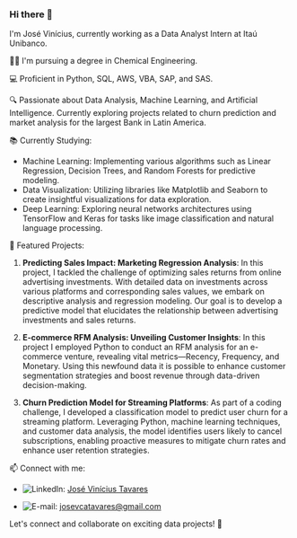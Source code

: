 ### Hi there 👋

I'm José Vinícius, currently working as a Data Analyst Intern at Itaú Unibanco.

👨‍💻 I'm pursuing a degree in Chemical Engineering.

💻 Proficient in Python, SQL, AWS, VBA, SAP, and SAS.

🔍 Passionate about Data Analysis, Machine Learning, and Artificial Intelligence. Currently exploring projects related to churn prediction and market analysis for the largest Bank in Latin America.

📚 Currently Studying:
- Machine Learning: Implementing various algorithms such as Linear Regression, Decision Trees, and Random Forests for predictive modeling.
- Data Visualization: Utilizing libraries like Matplotlib and Seaborn to create insightful visualizations for data exploration.
- Deep Learning: Exploring neural networks architectures using TensorFlow and Keras for tasks like image classification and natural language processing.

🚀 Featured Projects:
1. **Predicting Sales Impact: Marketing Regression Analysis**: 
In this project, I tackled the challenge of optimizing sales returns from online advertising investments. With detailed data on investments across various platforms and corresponding sales values, we embark on descriptive analysis and regression modeling. Our goal is to develop a predictive model that elucidates the relationship between advertising investments and sales returns.

2. **E-commerce RFM Analysis: Unveiling Customer Insights**: In this project I employed Python to conduct an RFM analysis for an e-commerce venture, revealing vital metrics—Recency, Frequency, and Monetary. Using this newfound data it is possible to enhance customer segmentation strategies and boost revenue through data-driven decision-making.

3. **Churn Prediction Model for Streaming Platforms**: As part of a coding challenge, I developed a classification model to predict user churn for a streaming platform. Leveraging Python, machine learning techniques, and customer data analysis, the model identifies users likely to cancel subscriptions, enabling proactive measures to mitigate churn rates and enhance user retention strategies.

📫 Connect with me:
- ![LinkedIn](https://img.shields.io/badge/LinkedIn-0077B5?style=for-the-badge&logo=linkedin&ogoColor=white): [José Vinícius Tavares](https://www.linkedin.com/in/tavaresjv/)

- ![E-mail](https://img.shields.io/badge/Gmail-D14836?style=for-the-badge&logo=gmail&logoColor=white): josevcatavares@gmail.com


Let's connect and collaborate on exciting data projects! 🚀
